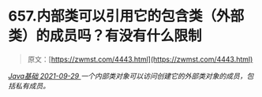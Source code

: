<!--yml
category: 未分类
date: 0001-01-01 00:00:00
-->

# 657.内部类可以引用它的包含类（外部类）的成员吗？有没有什么限制

> 原文：[https://zwmst.com/4443.html](https://zwmst.com/4443.html)

   [ *Java基础* ](https://zwmst.com/java%e5%9f%ba%e7%a1%80)*[ <time datetime="2021-09-30T00:47:28+08:00"> 2021-09-29 </time> ](https://zwmst.com/4443.html)  一个内部类对象可以访问创建它的外部类对象的成员，包括私有成员。*